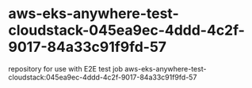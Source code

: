 # aws-eks-anywhere-test-cloudstack-045ea9ec-4ddd-4c2f-9017-84a33c91f9fd-57
repository for use with E2E test job aws-eks-anywhere-test-cloudstack:045ea9ec-4ddd-4c2f-9017-84a33c91f9fd-57
